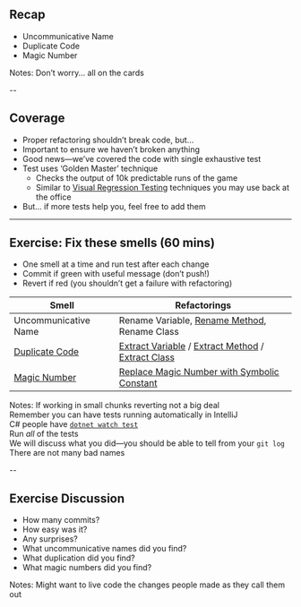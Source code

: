 ## Recap

+ Uncommunicative Name
+ Duplicate Code
+ Magic Number

Notes: Don’t worry… all on the cards

--

## Coverage

+ Proper refactoring shouldn’t break code, but…
+ Important to ensure we haven’t broken anything
+ Good news—we’ve covered the code with single exhaustive test
+ Test uses ‘Golden Master’ technique
    + Checks the output of 10k predictable runs of the game
    + Similar to [Visual Regression Testing](https://www.softwaretestinghelp.com/visual-validation-testing/) techniques you may use back at the office
+ But… if more tests help you, feel free to add them

---

## Exercise: Fix these smells (60 mins)

* One smell at a time and run test after each change
* Commit if green with useful message (don’t push!)
* Revert if red (you shouldn’t get a failure with refactoring)

| Smell | Refactorings |
| ----- | ------------ |
| Uncommunicative Name | Rename Variable, [Rename Method](https://refactoring.guru/rename-method), Rename Class |
| [Duplicate Code](https://refactoring.guru/smells/duplicate-code) | [Extract Variable](https://refactoring.guru/extract-variable) / [Extract Method](https://refactoring.guru/extract-method) / [Extract Class](https://refactoring.guru/extract-class) |
| [Magic Number](https://refactoring.guru/replace-magic-number-with-symbolic-constant) | [Replace Magic Number with Symbolic Constant](https://refactoring.guru/replace-magic-number-with-symbolic-constant) |
<!-- .element: style="font-size: 80%" -->

Notes: If working in small chunks reverting not a big deal  
    Remember you can have tests running automatically in IntelliJ  
    C# people have [`dotnet watch test`](https://docs.microsoft.com/en-us/aspnet/core/tutorials/dotnet-watch?view=aspnetcore-3.1)  
    Run *all* of the tests  
    We will discuss what you did—you should be able to tell from your `git log`  
    There are not many bad names  

--

## Exercise Discussion

+ How many commits?
+ How easy was it?
+ Any surprises?
+ What uncommunicative names did you find?
+ What duplication did you find?
+ What magic numbers did you find?

Notes: Might want to live code the changes people made as they call them out